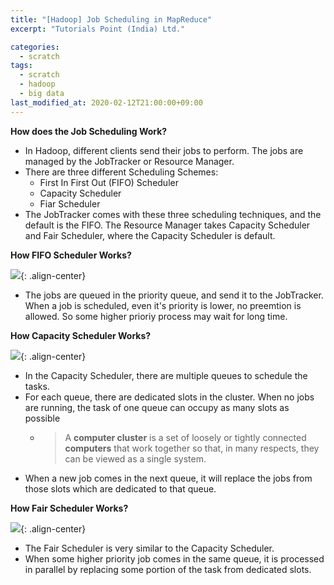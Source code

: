 ```yaml
---
title: "[Hadoop] Job Scheduling in MapReduce"
excerpt: "Tutorials Point (India) Ltd."

categories:
  - scratch
tags:
  - scratch
  - hadoop
  - big data
last_modified_at: 2020-02-12T21:00:00+09:00
---  
```


**How does the Job Scheduling Work?**  

  - In Hadoop, different clients send their jobs to perform. The jobs are managed by the JobTracker or Resource Manager.
  - There are three different Scheduling Schemes:
    - First In First Out (FIFO) Scheduler
    - Capacity Scheduler
    - Fiar Scheduler
  - The JobTracker comes with these three scheduling techniques, and the default is the FIFO. The Resource Manager takes Capacity Scheduler and Fair Scheduler, where the Capacity Scheduler is default.  

**How FIFO Scheduler Works?**  

![](https://eliotjang.github.io/assets/images/hadoop/fifo-scheduler.png){: .align-center}  

  - The jobs are queued in the priority queue, and send it to the JobTracker. When a job is scheduled, even it's priority is lower, no preemtion is allowed. So some higher prioriy process may wait for long time.  


**How Capacity Scheduler Works?**  

  ![](https://eliotjang.github.io/assets/images/hadoop/capacity-scheduler.png){: .align-center}  

  - In the Capacity Scheduler, there are multiple queues to schedule the tasks.
  - For each queue, there are dedicated slots in the cluster. When no jobs are running, the task of one queue can occupy as many slots as possible
    - >A **computer cluster** is a set of loosely or tightly connected **computers** that work together so that, in many respects, they can be viewed as a single system.
  - When a new job comes in the next queue, it will replace the jobs from those slots which are dedicated to that queue.  


**How Fair Scheduler Works?**  

![](https://eliotjang.github.io/assets/images/hadoop/fair-scheduler.png){: .align-center}  

  - The Fair Scheduler is very similar to the Capacity Scheduler.
  - When some higher priority job comes in the same queue, it is processed in parallel by replacing some portion of the task from dedicated slots.  


